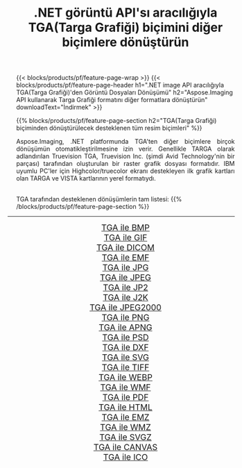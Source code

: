 ﻿---
title: .NET görüntü API'sı aracılığıyla TGA(Targa Grafiği) biçimini diğer biçimlere dönüştürün 
weight: 3920
url: /tr/net/conversion/from/tga/ 
lang: tr
langdirlevel: 2
locales: zh-hans,ja,it,ru,de,es,fr,nl,id,lt,pl,pt,vi,tr,ko,zh-hant,ar,hi,th,sv,cs,uk,he
description: Aspose.Imaging'i kullanarak TGA(Targa Grafiği) biçimini kolayca başka biçimlere dönüştürebilirsiniz
---

{{< blocks/products/pf/feature-page-wrap >}}
{{< blocks/products/pf/feature-page-header h1=".NET image API aracılığıyla TGA(Targa Grafiği)'den Görüntü Dosyaları Dönüşümü" h2="Aspose.Imaging API kullanarak Targa Grafiği formatını diğer formatlara dönüştürün" downloadText="İndirmek" >}}


{{% blocks/products/pf/feature-page-section  h2="TGA(Targa Grafiği) biçiminden dönüştürülecek desteklenen tüm resim biçimleri" %}}
<p align=justify>Aspose.Imaging, .NET platformunda TGA'ten diğer biçimlere birçok dönüşümün otomatikleştirilmesine izin verir. Genellikle TARGA olarak adlandırılan Truevision TGA, Truevision Inc. (şimdi Avid Technology'nin bir parçası) tarafından oluşturulan bir raster grafik dosyası formatıdır. IBM uyumlu PC'ler için Highcolor/truecolor ekranı destekleyen ilk grafik kartları olan TARGA ve VISTA kartlarının yerel formatıydı.</p>
<br/>
TGA tarafından desteklenen dönüşümlerin tam listesi:
{{% /blocks/products/pf/feature-page-section %}}
<div class="container-fluid productfamilypage bg-gray">
    <div class="convertypes bg-gray agp-content section">
        <div class="container">
		<hr style="margin-left:-20px;"/>
		<div class="row other-converters" style="gap: 10px;font-size: 19px;text-align:center;">
		    <div class='col-md-2 other-converter remove-lp remove-rp'><a href="/imaging/tr/net/conversion/tga-to-bmp/" style="padding:15px;">TGA ile BMP</a></div><div class='col-md-2 other-converter remove-lp remove-rp'><a href="/imaging/tr/net/conversion/tga-to-gif/" style="padding:15px;">TGA ile GIF</a></div><div class='col-md-2 other-converter remove-lp remove-rp'><a href="/imaging/tr/net/conversion/tga-to-dicom/" style="padding:15px;">TGA ile DICOM</a></div><div class='col-md-2 other-converter remove-lp remove-rp'><a href="/imaging/tr/net/conversion/tga-to-emf/" style="padding:15px;">TGA ile EMF</a></div><div class='col-md-2 other-converter remove-lp remove-rp'><a href="/imaging/tr/net/conversion/tga-to-jpg/" style="padding:15px;">TGA ile JPG</a></div><div class='col-md-2 other-converter remove-lp remove-rp'><a href="/imaging/tr/net/conversion/tga-to-jpeg/" style="padding:15px;">TGA ile JPEG</a></div><div class='col-md-2 other-converter remove-lp remove-rp'><a href="/imaging/tr/net/conversion/tga-to-jp2/" style="padding:15px;">TGA ile JP2</a></div><div class='col-md-2 other-converter remove-lp remove-rp'><a href="/imaging/tr/net/conversion/tga-to-j2k/" style="padding:15px;">TGA ile J2K</a></div><div class='col-md-2 other-converter remove-lp remove-rp'><a href="/imaging/tr/net/conversion/tga-to-jpeg2000/" style="padding:15px;">TGA ile JPEG2000</a></div><div class='col-md-2 other-converter remove-lp remove-rp'><a href="/imaging/tr/net/conversion/tga-to-png/" style="padding:15px;">TGA ile PNG</a></div><div class='col-md-2 other-converter remove-lp remove-rp'><a href="/imaging/tr/net/conversion/tga-to-apng/" style="padding:15px;">TGA ile APNG</a></div><div class='col-md-2 other-converter remove-lp remove-rp'><a href="/imaging/tr/net/conversion/tga-to-psd/" style="padding:15px;">TGA ile PSD</a></div><div class='col-md-2 other-converter remove-lp remove-rp'><a href="/imaging/tr/net/conversion/tga-to-dxf/" style="padding:15px;">TGA ile DXF</a></div><div class='col-md-2 other-converter remove-lp remove-rp'><a href="/imaging/tr/net/conversion/tga-to-svg/" style="padding:15px;">TGA ile SVG</a></div><div class='col-md-2 other-converter remove-lp remove-rp'><a href="/imaging/tr/net/conversion/tga-to-tiff/" style="padding:15px;">TGA ile TIFF</a></div><div class='col-md-2 other-converter remove-lp remove-rp'><a href="/imaging/tr/net/conversion/tga-to-webp/" style="padding:15px;">TGA ile WEBP</a></div><div class='col-md-2 other-converter remove-lp remove-rp'><a href="/imaging/tr/net/conversion/tga-to-wmf/" style="padding:15px;">TGA ile WMF</a></div><div class='col-md-2 other-converter remove-lp remove-rp'><a href="/imaging/tr/net/conversion/tga-to-pdf/" style="padding:15px;">TGA ile PDF</a></div><div class='col-md-2 other-converter remove-lp remove-rp'><a href="/imaging/tr/net/conversion/tga-to-html/" style="padding:15px;">TGA ile HTML</a></div><div class='col-md-2 other-converter remove-lp remove-rp'><a href="/imaging/tr/net/conversion/tga-to-emz/" style="padding:15px;">TGA ile EMZ</a></div><div class='col-md-2 other-converter remove-lp remove-rp'><a href="/imaging/tr/net/conversion/tga-to-wmz/" style="padding:15px;">TGA ile WMZ</a></div><div class='col-md-2 other-converter remove-lp remove-rp'><a href="/imaging/tr/net/conversion/tga-to-svgz/" style="padding:15px;">TGA ile SVGZ</a></div><div class='col-md-2 other-converter remove-lp remove-rp'><a href="/imaging/tr/net/conversion/tga-to-canvas/" style="padding:15px;">TGA ile CANVAS</a></div><div class='col-md-2 other-converter remove-lp remove-rp'><a href="/imaging/tr/net/conversion/tga-to-ico/" style="padding:15px;">TGA ile ICO</a></div>
                </div>
        </div>
    </div>
</div>
<br/>

